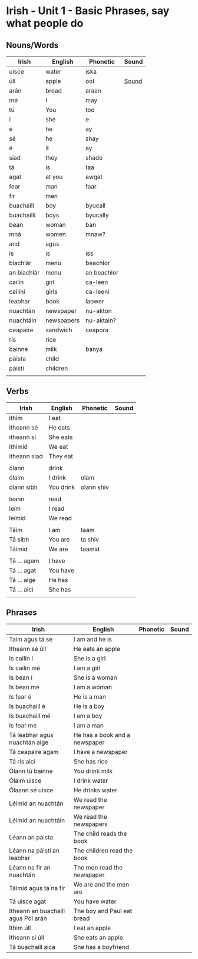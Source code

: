 # Irish - Unit 1 - Basic Phrases, say what people do

## Nouns/Words

| Irish | English | Phonetic | Sound |
| ------| ------- | -------- | ----- |
| uisce | water | iska |   |
| úll | apple | ool |[Sound](https://www.focloir.ie/en/dictionary/ei/apple)
| arán | bread | araan |  |
| mé | I | may |  |
| tú | You | too |  |
| í | she | e |  |
| é | he | ay |  |
| sé | he | shay |  |
| é | it | ay |  |
| siad | they | shade |  |
| tá | is | taa |  |
| agat | at you | awgat |  |
| fear | man | faar |  |
| fir | men |  |  |
| buachaill | boy | byucall |  |
| buachaillí | boys | byucally |  |
| bean | woman | ban |  |
| mná | women | mnaw? |  |
| and | agus |  |  |
| is | is | iss |  |
| biachlár | menu | beachlor |  |
| an biachlár | menu | an beachlor |  |
| cailín | girl | ca-leen |  |
| cailíní | girls | ca-leení |  |
| leabhar | book | laower |  |
| nuachtán | newspaper | nu-akton |  |
| nuachtáin | newspapers | nu-aktain? |  |
| ceapaire | sandwich | ceapora |  |
| rís | rice |  |  |
| bainne | milk | banya |  |
| páista | child |  |  |
| páistí | children |  |  |
|  |  |  |  |

## Verbs

| Irish | English | Phonetic | Sound |
| ------| ------- | -------- |----- |
| ithim | I eat |  |  |
| itheann sé | He eats |  |  |
| itheann sí | She eats |  |  |
| ithimid | We eat |  |  |
| itheann siad | They eat |  |  |
|  |  |  |  |
| ólann | drink |
| ólaim | I drink | olam
| ólann sibh | You drink | olann shiv
|  |  |  |  |
| leann | read |  |  |
| leím | I read |  |  |
| leímid | We read |  |  |
|  |  |  |  |
| Táim | I am | taam |  |
| Tá sibh | You are | ta shiv |  |
| Táimid | We are | taamid |  |
|  |  |  |  |
| Tá ... agam | I have |  |  |
| Tá ... agat | You have |  |  |
| Tá ... aige | He has |  |  |
| Tá ... aici | She has |  |  |
|  |  |  |  |



## Phrases
| Irish | English | Phonetic | Sound |
| ------| ------- | -------- |----- |
| Taím agus tá sé | I am and he is |  |  |
| Itheann sé úll | He eats an apple |  |  |
| Is cailín í | She is a girl |
| Is cailín mé | I am a girl |
| Is bean í | She is a woman |
| Is bean mé | I am a woman |
| Is fear é | He is a man |
| Is buachaill é | He is a boy |
| Is buachaill mé | I am a boy |
| Is fear mé | I am a man |
| Tá leabhar agus nuachtán aige | He has a book and a newspaper |
| Tá ceapaire agam | I have a newspaper
| Tá rís aici | She has rice
| Ólann tú bainne | You drink milk
| Ólaim uisce | I drink water
| Ólaann sé uisce | He drinks water
| Léimid an nuachtán  | We read the newspaper
| Léimid an nuachtáin  | We read the newspapers
| Léann an páista | The child reads the book
| Léann na páistí an leabhar | The children read the book
| Léann na fir an nuachtán | The men read the newspaper
| Táimid agus tá na fir | We are and the men are
| Tá uisce agat | You have water
| Itheann an buachaill agus Pól arán | The boy and Paul eat bread
| Ithim úll | I eat an apple
| Itheann sí úll | She eats an apple
| Tá buachaill aica | She has a boyfriend